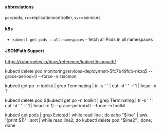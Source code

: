 #### abbreviations
`po`=pods, `rc`=replicationcontroller, `svc`=services
#### k8s
- `kubectl get pods --all-namespaces` - fetch all Pods in all namespaces
#### JSONPath Support
https://kubernetes.io/docs/reference/kubectl/jsonpath/


kubectl delete pod monitoringservices-deployment-5fc7b49fdb-nkzq5  --grace-period=0 --force -n stscmon


kubectl get po -n toolkit | grep Terminating | tr -s ' ' | cut -d ' ' -f 1 | head -n 1

kubectl delete pod $(kubectl get po -n toolkit | grep Terminating | tr -s ' ' | cut -d ' ' -f 1 | head -n 1)  --grace-period=0 --force -n toolkit

kubectl get pods | grep Evicted | while read line ; do echo "$line" | awk '{print $1}' | sort | while read line2; do kubectl delete pod "$line2" ; done; done
